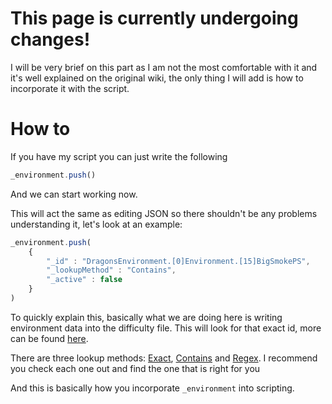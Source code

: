 # This page is currently undergoing changes!

I will be very brief on this part as I am not the most comfortable with it and it's well explained on the original wiki, the only thing I will add is how to incorporate it with the script.

# How to
If you have my script you can just write the following
```js
_environment.push()
```
And we can start working now.

This will act the same as editing JSON so there shouldn't be any problems understanding it, let's look at an example:
```js
_environment.push(
    {
        "_id" : "DragonsEnvironment.[0]Environment.[15]BigSmokePS",
        "_lookupMethod" : "Contains",
        "_active" : false
    }
)
```
To quickly explain this, basically what we are doing here is writing environment data into the difficulty file. This will look for that exact id, more can be found [here](https://github.com/StormPacer/Noodle-Maps/tree/main/chroma%20logs).

There are three lookup methods: [Exact](https://github.com/stormpacer/how-to-noodle/blob/main/how-tos/exact/README.md), [Contains](https://github.com/stormpacer/how-to-noodle/blob/mainhow-tos/contains/README.md) and [Regex](https://github.com/stormpacer/how-to-noodle/blob/mainhow-tos/regex/README.md/). I recommend you check each one out and find the one that is right for you

And this is basically how you incorporate `_environment` into scripting.
